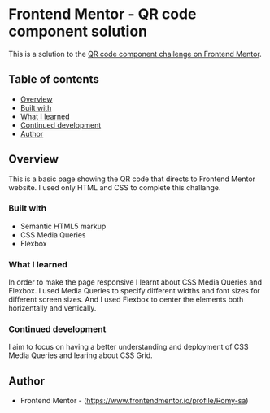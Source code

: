 # Frontend Mentor - QR code component solution

This is a solution to the [QR code component challenge on Frontend Mentor](https://www.frontendmentor.io/challenges/qr-code-component-iux_sIO_H).

## Table of contents

  - [Overview](#overview)
  - [Built with](#built-with)
  - [What I learned](#what-i-learned)
  - [Continued development](#continued-development)
  - [Author](#author)

## Overview 

This is a basic page showing the QR code that directs to Frontend Mentor website.
I used only HTML and CSS to complete this challange.

### Built with

- Semantic HTML5 markup
- CSS Media Queries
- Flexbox

### What I learned

In order to make the page responsive I learnt about CSS Media Queries and Flexbox.
I used Media Queries to specify different widths and font sizes for different screen sizes.
And I used Flexbox to center the elements both horizentally and vertically.

### Continued development

I aim to focus on having a better understanding and deployment of CSS Media Queries and learing about CSS Grid.

## Author

- Frontend Mentor - (https://www.frontendmentor.io/profile/Romy-sa)
